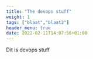```yaml
---
title: "The devops stuff"
weight: 1
tags: ["blaat","blaat2"]
header_menu: true
date: 2022-02-11T14:07:56+01:00
---
```


Dit is devops stuff
